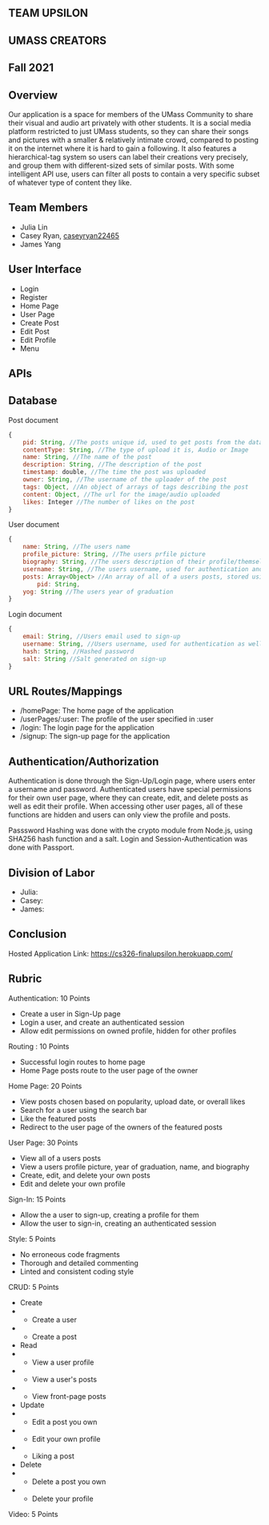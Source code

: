## TEAM UPSILON
## UMASS CREATORS
## Fall 2021
## Overview
Our application is a space for members of the UMass Community to share their visual and audio art privately with other students. It is a social media platform restricted to just UMass students, so they can share their songs and pictures with a smaller & relatively intimate crowd, compared to posting it on the internet where it is hard to gain a following. It also features a hierarchical-tag system so users can label their creations very precisely, and group them with different-sized sets of similar posts. With some intelligent API use, users can filter all posts to contain a very specific subset of whatever type of content they like. 
## Team Members
 - Julia Lin
 - Casey Ryan, [caseyryan22465](https://github.com/caseyryan22465)
 - James Yang
## User Interface
* Login
* Register
* Home Page
* User Page
* Create Post
* Edit Post
* Edit Profile
* Menu
## APIs
## Database
Post document
```js
{
    pid: String, //The posts unique id, used to get posts from the database
    contentType: String, //The type of upload it is, Audio or Image
    name: String, //The name of the post
    description: String, //The description of the post
    timestamp: double, //The time the post was uploaded
    owner: String, //The username of the uploader of the post
    tags: Object, //An object of arrays of tags describing the post
    content: Object, //The url for the image/audio uploaded
    likes: Integer //The number of likes on the post
}
```
User document 
```js
{
    name: String, //The users name
    profile_picture: String, //The users prfile picture
    biography: String, //The users description of their profile/themself
    username: String, //The users username, used for authentication and routing to their profile
    posts: Array<Object> //An array of all of a users posts, stored using the posts id to access it in the post document
        pid: String,
    yog: String //The users year of graduation
}
```
Login document
```js
{
    email: String, //Users email used to sign-up
    username: String, //Users username, used for authentication as well as being what users are referred to
    hash: String, //Hashed password
    salt: String //Salt generated on sign-up
}
```
## URL Routes/Mappings
 - /homePage: The home page of the application
 - /userPages/:user: The profile of the user specified in :user
 - /login: The login page for the application
 - /signup: The sign-up page for the application
## Authentication/Authorization
Authentication is done through the Sign-Up/Login page, where users enter a username and password. Authenticated users have special permissions for their own user page, where they can create, edit, and delete posts as well as edit their profile. When accessing other user pages, all of these functions are hidden and users can only view the profile and posts.

Passsword Hashing was done with the crypto module from Node.js, using SHA256 hash function and a salt. Login and Session-Authentication was done with Passport.
## Division of Labor
 - Julia:
 - Casey:
 - James:
## Conclusion

Hosted Application Link: https://cs326-finalupsilon.herokuapp.com/

## Rubric
Authentication: 10 Points
 - Create a user in Sign-Up page
 - Login a user, and create an authenticated session
 - Allow edit permissions on owned profile, hidden for other profiles
  
Routing : 10 Points
 - Successful login routes to home page
 - Home Page posts route to the user page of the owner
  
Home Page: 20 Points
 - View posts chosen based on popularity, upload date, or overall likes
 - Search for a user using the search bar
 - Like the featured posts
 - Redirect to the user page of the owners of the featured posts
  
User Page: 30 Points
 - View all of a users posts
 - View a users profile picture, year of graduation, name, and biography
 - Create, edit, and delete your own posts
 - Edit and delete your own profile
  
Sign-In: 15 Points
 - Allow the a user to sign-up, creating a profile for them
 - Allow the user to sign-in, creating an authenticated session

Style: 5 Points
 - No erroneous code fragments
 - Thorough and detailed commenting
 - Linted and consistent coding style

CRUD: 5 Points
 - Create
 - - Create a user
 - - Create a post
 - Read
 - - View a user profile
 - - View a user's posts
 - - View front-page posts
 - Update
 - - Edit a post you own
 - - Edit your own profile
 - - Liking a post
 - Delete
 - - Delete a post you own
 - - Delete your profile

Video: 5 Points
